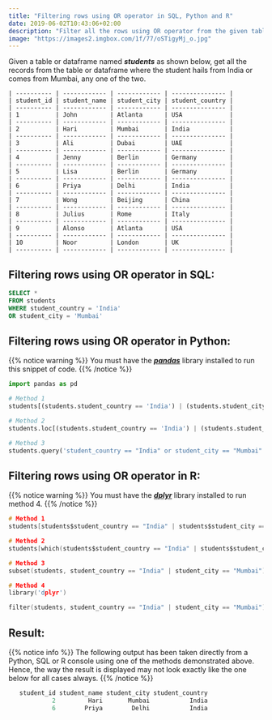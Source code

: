 ```yaml
---
title: "Filtering rows using OR operator in SQL, Python and R"
date: 2019-06-02T10:43:06+02:00
description: "Filter all the rows using OR operator from the given table in SQL or given dataframe in Python or R."
image: "https://images2.imgbox.com/1f/77/oSTigyMj_o.jpg"
---
```


Given a table or dataframe named *__students__* as shown below, get all the records from the table or dataframe where the student hails from India or comes from Mumbai, any one of the two.

```
| ---------- | ------------ | ------------ | --------------- |
| student_id | student_name | student_city | student_country |
| ---------- | ------------ | ------------ | --------------- |
| 1          | John         | Atlanta      | USA             |
| ---------- | ------------ | ------------ | --------------- |
| 2          | Hari         | Mumbai       | India           |
| ---------- | ------------ | ------------ | --------------- |
| 3          | Ali          | Dubai        | UAE             |
| ---------- | ------------ | ------------ | --------------- |
| 4          | Jenny        | Berlin       | Germany         |
| ---------- | ------------ | ------------ | --------------- |
| 5          | Lisa         | Berlin       | Germany         |
| ---------- | ------------ | ------------ | --------------- |
| 6          | Priya        | Delhi        | India           |
| ---------- | ------------ | ------------ | --------------- |
| 7          | Wong         | Beijing      | China           |
| ---------- | ------------ | ------------ | --------------- |
| 8          | Julius       | Rome         | Italy           |
| ---------- | ------------ | ------------ | --------------- |
| 9          | Alonso       | Atlanta      | USA             |
| ---------- | ------------ | ------------ | --------------- |
| 10         | Noor         | London       | UK              |
| ---------- | ------------ | ------------ | --------------- |
```

## Filtering rows using OR operator in SQL:

```SQL
SELECT * 
FROM students
WHERE student_country = 'India'
OR student_city = 'Mumbai'
```

## Filtering rows using OR operator in Python:

{{% notice warning %}}
You must have the *__[pandas](https://pandas.pydata.org/)__* library installed to run this snippet of code.
{{% /notice %}}

```Python
import pandas as pd

# Method 1
students[(students.student_country == 'India') | (students.student_city == 'Mumbai')]

# Method 2
students.loc[(students.student_country == 'India') | (students.student_city == 'Mumbai')]

# Method 3
students.query('student_country == "India" or student_city == "Mumbai"')
```

## Filtering rows using OR operator in R:

{{% notice warning %}}
You must have the *__[dplyr](https://dplyr.tidyverse.org/)__* library installed to run method 4.
{{% /notice %}}

```C
# Method 1
students[students$student_country == "India" | students$student_city == "Mumbai",]

# Method 2
students[which(students$student_country == "India" | students$student_city == "Mumbai"),]

# Method 3
subset(students, student_country == "India" | student_city == "Mumbai")

# Method 4
library('dplyr')

filter(students, student_country == "India" | student_city == "Mumbai")
```

## Result:

{{% notice info %}}
The following output has been taken directly from a Python, SQL or R console using one of the methods demonstrated above. Hence, the way the result is displayed may not look exactly like the one below for all cases always.
{{% /notice %}}

```C
   student_id student_name student_city student_country
            2         Hari       Mumbai           India
            6        Priya        Delhi           India
```